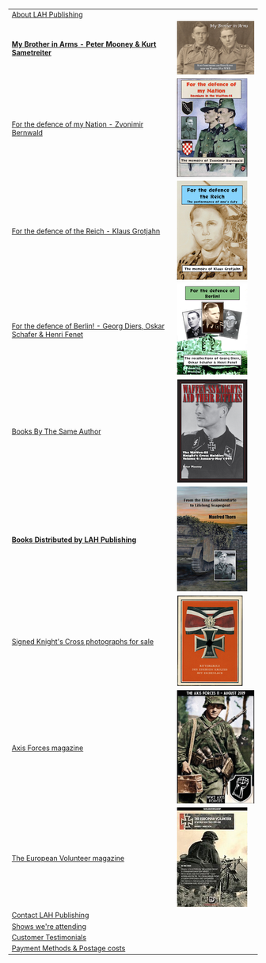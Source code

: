 <nav>
    <table id="frontNav">
        <tr>
            <td colspan="2" class="link"><a href="./about.html">About LAH Publishing</a></td>
        </tr>  
        <tr>
            <td class="link"><a href="./My_Brother_in_Arms_2019.html"><b>My Brother in Arms - Peter Mooney & Kurt Sametreiter</b></a></td>
            <td><img src="./assets/BIA 2019 cover graphic.png"/></td>
        </tr>
        <tr>
            <td class="link"><a href="./nation_detail.html">For the defence of my Nation - Zvonimir Bernwald</a></td>
            <td><img src="./assets/Nation cover graphic.png"/></td>
        </tr>
        <tr>
            <td class="link"><a href="./reich_detail.html">For the defence of the Reich - Klaus Grotjahn</a></td>
            <td><img src="./assets/Reich cover graphic.png"/></td>
        </tr>
        <tr>
            <td class="link"><a href="./berlin_detail.html">For the defence of Berlin! - Georg Diers, Oskar Schafer & Henri Fenet</a></td>
            <td><img src="./assets/Berlin cover graphic.png"/></td>
        </tr>
        <tr>
            <td class="link"><a href="./books.html">Books By The Same Author</a></td>
            <td><img src="./assets/Waffen-SS Knights V4 cover graphic.png"/></td>
        </tr>
        <tr>
            <td class="link"><a href="./published.html"><b>Books Distributed by LAH Publishing</b></a></td>
            <td><img src="./assets/Elite cover graphic.png"/></td>
        </tr>
        <tr>
            <td class="link"><a href="https://www.lahphotographs.com">Signed Knight's Cross photographs for sale</a></td>
            <td><img src="./assets/Oakleaves.jpg"/></td>
        </tr>
        <tr>
            <td class="link"><a href="./axisforces.html">Axis Forces magazine</a></td>
            <td><img src="./assets/AF mag No11.jpg"/></td>
        </tr>
        <tr>
            <td class="link"><a href="./europeanvolunteer.html">The European Volunteer magazine</a></td>
            <td><img src="./assets/TEV mag No1.jpg"/></td>
        </tr>
        <tr>
            <td colspan="2" class="link"><a href="./contact.html">Contact LAH Publishing</a></td>
        </tr>
        <tr>
            <td colspan="2"><a href="./shows.html">Shows we're attending </a></td>
        </tr>
        <tr>
            <td colspan="2" class="link"><a href="./testimonials.html">Customer Testimonials</a></td>
        </tr>
        <tr>
            <td colspan="2" class="link"><a href="./payment&postage.html">Payment Methods &amp; Postage costs </a></td>
        </tr>
    </table>
</nav>
